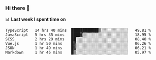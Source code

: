 ### Hi there 👋

<!--
**DBvc/DBvc** is a ✨ _special_ ✨ repository because its `README.md` (this file) appears on your GitHub profile.

Here are some ideas to get you started:

- 🔭 I’m currently working on ...
- 🌱 I’m currently learning ...
- 👯 I’m looking to collaborate on ...
- 🤔 I’m looking for help with ...
- 💬 Ask me about ...
- 📫 How to reach me: ...
- 😄 Pronouns: ...
- ⚡ Fun fact: ...
-->

📊 **Last week I spent time on**
<!--START_SECTION:waka-->

```text
TypeScript   14 hrs 40 mins  ████████████▒░░░░░░░░░░░░   49.81 %
JavaScript   5 hrs 35 mins   ████▓░░░░░░░░░░░░░░░░░░░░   18.95 %
SCSS         2 hrs 29 mins   ██░░░░░░░░░░░░░░░░░░░░░░░   08.48 %
Vue.js       1 hr 50 mins    █▓░░░░░░░░░░░░░░░░░░░░░░░   06.26 %
JSON         1 hr 49 mins    █▓░░░░░░░░░░░░░░░░░░░░░░░   06.21 %
Markdown     1 hr 45 mins    █▒░░░░░░░░░░░░░░░░░░░░░░░   05.97 %
```

<!--END_SECTION:waka-->
